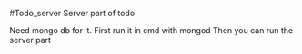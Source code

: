 #Todo_server
Server part of todo

Need mongo db for it. First run it in cmd with mongod
Then you can run the server part
